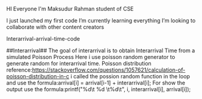 HI Everyone 
I'm Maksudur Rahman student of CSE


I just launched my first code
I’m currently learning everything
I’m looking to collaborate with other content creators

Interarrival-arrival-time-code

##Interarrival## The goal of interarrival is to obtain Interarrival Time from a simulated Poisson Process Here i use poisson random generator to generate random for interarrival time. Poisson distribution reference:https://stackoverflow.com/questions/1057621/calculation-of-poisson-distribution-in-c i called the possion random function in the loop and use the formula:arrival[i] = arrival[i-1] + interarrival[i]; For show the output use the formula:printf("%d\t %d \t%d\t", i, interarrival[i], arrival[i]);
